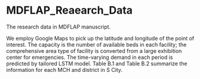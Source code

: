 # MDFLAP_Reaearch_Data
The research data in MDFLAP manuscript.

We employ Google Maps to pick up the latitude and longitude of the point of interest. The capacity is the number of available beds in each facility; the comprehensive area type of facility is converted from a large exhibition center for emergencies. The time-varying demand in each period is predicted by tailored LSTM model. Table B.1 and Table B.2 summarize the information for each MCH and district in S City.
